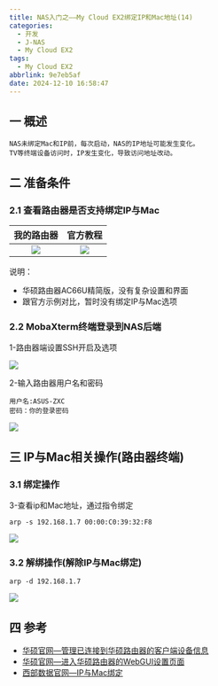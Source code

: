 ```yaml
---
title: NAS入门之——My Cloud EX2绑定IP和Mac地址(14)
categories:
  - 开发
  - J-NAS
  - My Cloud EX2
tags:
  - My Cloud EX2
abbrlink: 9e7eb5af
date: 2024-12-10 16:58:47
---
```

## 一 概述

```
NAS未绑定Mac和IP前，每次启动，NAS的IP地址可能发生变化。
TV等终端设备访问时，IP发生变化，导致访问地址改动。
```

<!--more-->

## 二  准备条件

### 2.1 查看路由器是否支持绑定IP与Mac

| 我的路由器 | 官方教程 |
| :--------: | :------: |
|   ![][1]   |  ![][2]  |

说明：

* 华硕路由器AC66U精简版，没有复杂设置和界面
* 跟官方示例对比，暂时没有绑定IP与Mac选项

### 2.2 MobaXterm终端登录到NAS后端

1-路由器端设置SSH开启及选项

![][3]

2-输入路由器用户名和密码

```
用户名:ASUS-ZXC
密码：你的登录密码
```

![][4]


## 三 IP与Mac相关操作(路由器终端)

### 3.1 绑定操作

3-查看ip和Mac地址，通过指令绑定

```
arp -s 192.168.1.7 00:00:C0:39:32:F8
```

![][5]

### 3.2 解绑操作(解除IP与Mac绑定)

```
arp -d 192.168.1.7
```

![][6]


## 四 参考

* [华硕官网—管理已连接到华硕路由器的客户端设备信息](https://rog.asus.com.cn/support/faq/1005513/)
* [华硕官网—进入华硕路由器的WebGUI设置页面](https://rog.asus.com.cn/support/faq/1045854/)
* [西部数据官网—IP与Mac绑定](https://support-en.wd.com/app/answers/detailweb/a_id/4166/related/1)



[1]: https://cdn.jsdelivr.net/gh/PGzxc/CDN/blog-nas/nas-ex2-asus-view-1.png
[2]: https://cdn.jsdelivr.net/gh/PGzxc/CDN/blog-nas/nas-ex2-asus-view-2.png
[3]: https://cdn.jsdelivr.net/gh/PGzxc/CDN/blog-nas/nas-ex2-asus-ssh-3.png
[4]: https://cdn.jsdelivr.net/gh/PGzxc/CDN/blog-nas/nas-ex2-terminal-login-4.png
[5]: https://cdn.jsdelivr.net/gh/PGzxc/CDN/blog-nas/nas-ex2-terminal-bind-5.png
[6]: https://cdn.jsdelivr.net/gh/PGzxc/CDN/blog-nas/nas-ex2-terminal-unbind-6.png
